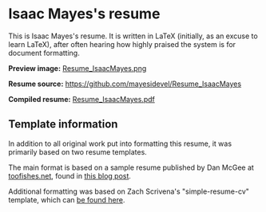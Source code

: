 # Isaac Mayes's resume

This is Isaac Mayes's resume. It is written in LaTeX (initially, as an excuse to learn LaTeX), after often hearing how highly praised the system is for document formatting.

**Preview image:**
[Resume_IsaacMayes.png](https://raw.githubusercontent.com/mayesidevel/Resume_IsaacMayes/master/Resume_IsaacMayes.png)

**Resume source:**
<https://github.com/mayesidevel/Resume_IsaacMayes>

**Compiled resume:**
[Resume_IsaacMayes.pdf](https://raw.githubusercontent.com/mayesidevel/Resume_IsaacMayes/master/Resume_IsaacMayes.pdf)


## Template information

In addition to all original work put into formatting this resume, it was primarily based on two resume templates.

The main format is based on a sample resume published by Dan McGee at [toofishes.net](https://www.toofishes.net/), found in [this blog post](https://www.toofishes.net/blog/latex-resume-follow-up/).

Additional formatting was based on Zach Scrivena's "simple-resume-cv" template, which can [be found here](https://github.com/zachscrivena/simple-resume-cv).

